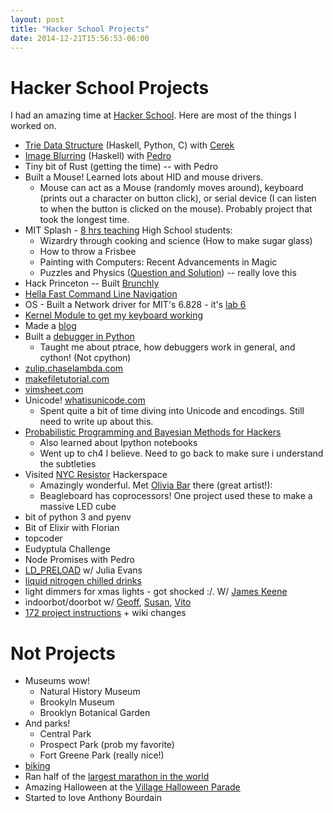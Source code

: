 ```yaml
---
layout: post
title: "Hacker School Projects"
date: 2014-12-21T15:56:53-06:00
---
```


<style type='text/css'>
p {
    margin-bottom: 0px;
}
</style>

# Hacker School Projects

I had an amazing time at [Hacker School](https://www.hackerschool.com/). Here are most of the things I worked on.

* [Trie Data Structure](https://github.com/crockeo/treestuff) (Haskell, Python, C) with [Cerek](https://github.com/crockeo)
* [Image Blurring](https://gitlab.com/yamadapc/image-blur) (Haskell) with [Pedro](https://github.com/yamadapc)
* Tiny bit of Rust (getting the time) -- with Pedro
* Built a Mouse! Learned lots about HID and mouse drivers.
    * Mouse can act as a Mouse (randomly moves around), keyboard (prints out a character on button click), or serial device (I can listen to when the button is clicked on the mouse). Probably project that took the longest time.
* MIT Splash - [8 hrs teaching](https://esp.mit.edu/teach/teachers/theicfire/bio.html) High School students: 
    * Wizardry through cooking and science (How to make sugar glass)
    * How to throw a Frisbee
    * Painting with Computers: Recent Advancements in Magic
    * Puzzles and Physics ([Question and Solution](https://www.simonsfoundation.org/multimedia/mathematical-impressions-multimedia/the-bicycle-pulling-puzzle/)) -- really love this
* Hack Princeton -- Built [Brunchly](http://brunchly.meteor.com)
* [Hella Fast Command Line Navigation](http://blog.chaselambda.com/2014/11/07/hella-fast-command-line-navigation.html)
* OS - Built a Network driver for MIT's 6.828 - it's [lab 6](http://pdosnew.csail.mit.edu/6.828/2014/labs/lab6/)
* [Kernel Module to get my keyboard working](http://blog.chaselambda.com/2014/10/09/apple-keyboard-on-linux-3.8.html)
* Made a [blog](http://blog.chaselambda.com)
* Built a [debugger in Python](https://github.com/theicfire/pygdb)
    * Taught me about ptrace, how debuggers work in general, and cython! (Not cpython)
* [zulip.chaselambda.com](http://zulip.chaselambda.com)
* [makefiletutorial.com](http://makefiletutorial.com)
* [vimsheet.com](http://vimsheet.com)
* Unicode! [whatisunicode.com](http://whatisunicode.com)
    * Spent quite a bit of time diving into Unicode and encodings. Still need to write up about this.
* [Probabilistic Programming and Bayesian Methods for Hackers](http://camdavidsonpilon.github.io/Probabilistic-Programming-and-Bayesian-Methods-for-Hackers/)
    * Also learned about Ipython notebooks
    * Went up to ch4 I believe. Need to go back to make sure i understand the subtleties
* Visited [NYC Resistor](http://www.nycresistor.com/) Hackerspace
    * Amazingly wonderful. Met [Olivia Bar](http://oliviabarr.com/artwork/3495751_Not_A_Camera.html) there (great artist!): 
    * Beagleboard has coprocessors! One project used these to make a massive LED cube
* bit of python 3 and pyenv
* Bit of Elixir with Florian
* topcoder
* Eudyptula Challenge
* Node Promises with Pedro
* [LD_PRELOAD](http://blog.chaselambda.com/2014/11/25/how-tmux-starts-up-an-adventure-with-linux-tools.html) w/ Julia Evans 
* [liquid nitrogen chilled drinks](http://momofuku.com/new-york/booker-and-dax/)
* light dimmers for xmas lights - got shocked :/. W/ [James Keene](https://twitter.com/_jak)
* indoorbot/doorbot w/ [Geoff](https://github.com/RadicalZephyr), [Susan](https://github.com/susinmotion), [Vito](https://github.com/vitosamson)
* [172 project instructions](http://ocw.mit.edu/courses/electrical-engineering-and-computer-science/6-172-performance-engineering-of-software-systems-fall-2010/) + wiki changes 

# Not Projects

* Museums wow!
    * Natural History Museum
    * Brookyln Museum
    * Brooklyn Botanical Garden
* And parks!
    * Central Park
    * Prospect Park (prob my favorite)
    * Fort Greene Park (really nice!)
* [biking](http://www.strava.com/activities/225001542)
* Ran half of the [largest marathon in the world](http://www.tcsnycmarathon.org/)
* Amazing Halloween at the [Village Halloween Parade](http://www.halloween-nyc.com/)
* Started to love Anthony Bourdain
